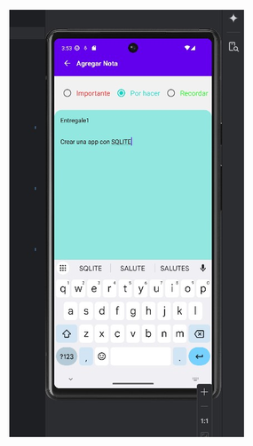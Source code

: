![Texto alternativo](https://github.com/RogerJackD/App_notas-kotlin-sqlite/blob/main/Captura%20de%20pantalla%202025-04-04%20105336.jpg)

